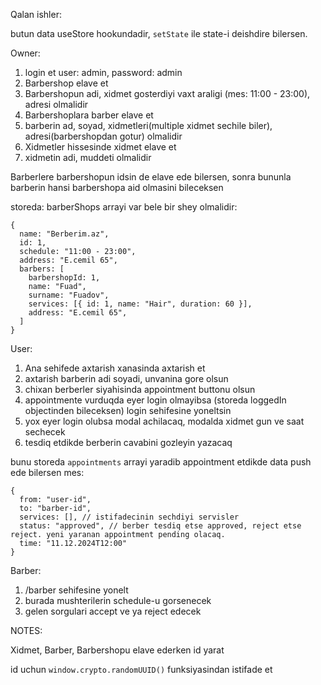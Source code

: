 Qalan ishler:

butun data useStore hookundadir,
`setState` ile state-i deishdire bilersen.

Owner:

1. login et user: admin, password: admin
2. Barbershop elave et
3. Barbershopun adi, xidmet gosterdiyi vaxt araligi (mes: 11:00 - 23:00),
   adresi olmalidir
4. Barbershoplara barber elave et
5. barberin ad, soyad, xidmetleri(multiple xidmet sechile biler),
   adresi(barbershopdan gotur) olmalidir
6. Xidmetler hissesinde xidmet elave et
7. xidmetin adi, muddeti olmalidir

Barberlere barbershopun idsin de elave ede bilersen,
sonra bununla barberin hansi barbershopa aid olmasini bileceksen

storeda: barberShops arrayi var bele bir shey olmalidir:

```
{
  name: "Berberim.az",
  id: 1,
  schedule: "11:00 - 23:00",
  address: "E.cemil 65",
  barbers: [
    barbershopId: 1,
    name: "Fuad",
    surname: "Fuadov",
    services: [{ id: 1, name: "Hair", duration: 60 }],
    address: "E.cemil 65",
  ]
}
```

User:

1. Ana sehifede axtarish xanasinda axtarish et
2. axtarish barberin adi soyadi, unvanina gore olsun
3. chixan berberler siyahisinda appointment buttonu olsun
4. appointmente vurduqda eyer login olmayibsa
   (storeda loggedIn objectinden bileceksen) login sehifesine yoneltsin
5. yox eyer login olubsa modal achilacaq, modalda xidmet gun ve saat sechecek
6. tesdiq etdikde berberin cavabini gozleyin yazacaq


bunu storeda `appointments` arrayi yaradib appointment etdikde data push ede bilersen
mes:
```
{
  from: "user-id",
  to: "barber-id",
  services: [], // istifadecinin sechdiyi servisler
  status: "approved", // berber tesdiq etse approved, reject etse reject. yeni yaranan appointment pending olacaq.
  time: "11.12.2024T12:00"
}
```


Barber:

1. /barber sehifesine yonelt
2. burada mushterilerin schedule-u gorsenecek
3. gelen sorgulari accept ve ya reject edecek


NOTES:

Xidmet, Barber, Barbershopu elave ederken id yarat

id uchun `window.crypto.randomUUID()` funksiyasindan istifade et
